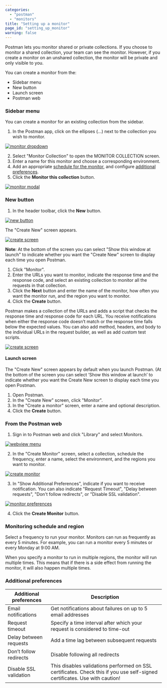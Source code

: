 ```yaml
---
categories:
  - "postman"
  - "monitors"
title: "Setting up a monitor"
page_id: "setting_up_monitor"
warning: false
---
```


Postman lets you monitor shared or private collections. If you choose to monitor a shared collection, your team can see the monitor. However, if you create a monitor on an unshared collection, the monitor will be private and only visible to you.


You can create a monitor from the:
* Sidebar menu
* New button
* Launch screen
* Postman web 
 
### Sidebar menu
You can create a monitor for an existing collection from the sidebar.
1. In the Postman app, click on the ellipses (…) next to the collection you wish to monitor. 

[![monitor dropdown](https://s3.amazonaws.com/postman-static-getpostman-com/postman-docs/monitor_sidebar2.png)](https://s3.amazonaws.com/postman-static-getpostman-com/postman-docs/monitor_sidebar2.png)

2. Select "Monitor Collection" to open the MONITOR COLLECTION screen.
3. Enter a name for this monitor and choose a corresponding environment. 
4. Add an appropriate [schedule for the monitor](/docs/postman/monitors/setting_up_monitor#monitoring-schedule), and configure [additional preferences](/docs/postman/monitors/setting_up_monitor#additional-preferences).
5. Click the **Monitor this collection** button.

[![monitor modal](https://s3.amazonaws.com/postman-static-getpostman-com/postman-docs/monitorCollectionScreen.png)](https://s3.amazonaws.com/postman-static-getpostman-com/postman-docs/monitorCollectionScreen.png)

### New button

1. In the header toolbar, click the **New** button.

[![new button](https://s3.amazonaws.com/postman-static-getpostman-com/postman-docs/HeaderToolBar.png)](https://s3.amazonaws.com/postman-static-getpostman-com/postman-docs/HeaderToolBar.png)

The "Create New" screen appears.

[![create screen](https://s3.amazonaws.com/postman-static-getpostman-com/postman-docs/create_new_screen.png)](https://s3.amazonaws.com/postman-static-getpostman-com/postman-docs/create_new_screen.png)

**Note**: At the bottom of the screen you can select "Show this window at launch" to indicate whether you want the "Create New" screen to display each time you open Postman.

1. Click "Monitor".
2. Enter the URLs you want to monitor, indicate the response time and the response code, and select an existing collection to monitor all the requests in that collection. 
3. Click the **Next** button and enter the name of the monitor, how often you want the monitor run, and the region you want to monitor.
4. Click the **Create** button.

Postman makes a collection of the URLs and adds a script that checks the response time and response code for each URL.
You receive notifications when either the response code doesn’t match or the response time falls below the expected values. You can also add method, headers, and body to the individual URLs in the request builder, as well as add custom test scripts.


[![create screen](https://s3.amazonaws.com/postman-static-getpostman-com/postman-docs/createMonitor_config.png)](https://s3.amazonaws.com/postman-static-getpostman-com/postman-docs/createMonitor_config.png)


#### Launch screen

The "Create New" screen appears by default when you launch Postman. (At the bottom of the screen you can select ‘Show this window at launch’ to indicate whether you want the Create New screen to display each time you open Postman.

1. Open Postman.
2. In the "Create New" screen, click "Monitor".
3. In the "Create a monitor" screen, enter a name and optional description. 
4. Click the **Create** button.


### From the Postman web

1. Sign in to Postman web and click "Library" and select Monitors.

[![webview menu](https://s3.amazonaws.com/postman-static-getpostman-com/postman-docs/Monitors_webView.png)](https://s3.amazonaws.com/postman-static-getpostman-com/postman-docs/Monitors_webView.png)

2. In the "Create Monitor" screen, select a collection, schedule the frequency, enter a name, select the environment, and the regions you want to monitor.

[![create monitor](https://s3.amazonaws.com/postman-static-getpostman-com/postman-docs/createMonitor_web.png)](https://s3.amazonaws.com/postman-static-getpostman-com/postman-docs/createMonitor_web.png)

3. In "Show Additional Preferences", indicate if you want to receive notification. You can also indicate "Request Timeout", "Delay between requests", "Don't follow redirects", or "Disable SSL validation".

[![monitor preferences](https://s3.amazonaws.com/postman-static-getpostman-com/postman-docs/monitor_prefs.png)](https://s3.amazonaws.com/postman-static-getpostman-com/postman-docs/monitor_prefs.png)

4. Click the **Create Monitor** button.

### Monitoring schedule and region

Select a frequency to run your monitor. Monitors can run as frequently as every 5 minutes. For example, you can run a monitor every 5 minutes or every Monday at 9:00 AM. 

When you specify a monitor to run in multiple regions, the monitor will run multiple times. This means that if there is a side effect from running the monitor, it will also happen multiple times.

### Additional preferences

| **Additional preferences** | **Description** |
| --- | --- |
| Email notifications | Get notifications about failures on up to 5 email addresses |
| Request timeout | Specify a time interval after which your request is considered to time-out |
| Delay between requests | Add a time lag between subsequent requests |
| Don’t follow redirects | Disable following all redirects |
| Disable SSL validation | This disables validations performed on SSL certificates. Check this if you use self-signed certificates. Use with caution! |
